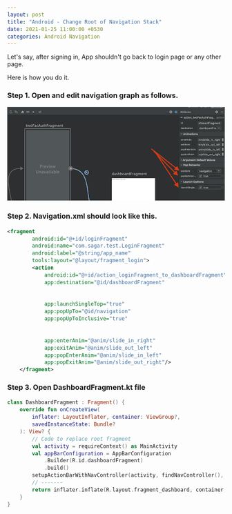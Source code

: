 ```yaml
---
layout: post
title: "Android - Change Root of Navigation Stack"
date: 2021-01-25 11:00:00 +0530
categories: Android Navigation
---
```


Let's say, after signing in, App shouldn't go back to login page or any other page.

Here is how you do it.

### Step 1. Open and edit navigation graph as follows.

![Preview Image](/assets/andoid/no-pop.png)

### Step 2. Navigation.xml should look like this.

```xml
<fragment
        android:id="@+id/loginFragment"
        android:name="com.sagar.test.LoginFragment"
        android:label="@string/app_name"
        tools:layout="@layout/fragment_login">
        <action
            android:id="@+id/action_loginFragment_to_dashboardFragment"
            app:destination="@id/dashboardFragment"


            app:launchSingleTop="true"
            app:popUpTo="@id/navigation"
            app:popUpToInclusive="true" 

            
            app:enterAnim="@anim/slide_in_right"
            app:exitAnim="@anim/slide_out_left"
            app:popEnterAnim="@anim/slide_in_left"
            app:popExitAnim="@anim/slide_out_right"/>
    </fragment>
```

### Step 3. Open DashboardFragment.kt file

```kt
class DashboardFragment : Fragment() {
    override fun onCreateView(
        inflater: LayoutInflater, container: ViewGroup?,
        savedInstanceState: Bundle?
    ): View? {
        // Code to replace root fragment
        val activity = requireContext() as MainActivity
        val appBarConfiguration = AppBarConfiguration
            .Builder(R.id.dashboardFragment)
            .build()
        setupActionBarWithNavController(activity, findNavController(), appBarConfiguration)
        // -------
        return inflater.inflate(R.layout.fragment_dashboard, container, false)
    }
}
```